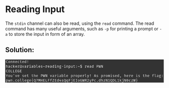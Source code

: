 # Reading Input

The `stdin` channel can also be read, using the `read` command. The read command has many useful arguments, such as `-p` for printing a prompt or `-a` to store the input in form of an array.


## Solution:

![solution](07_Reading_Input.png)
